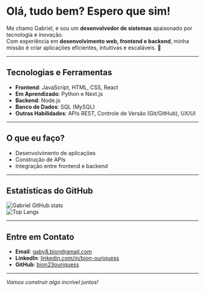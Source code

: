 # Olá, tudo bem? Espero que sim!

Me chamo Gabriel, e sou um **desenvolvedor de sistemas** apaixonado por tecnologia e inovação.  
Com experiência em **desenvolvimento web, frontend e backend**, minha missão é criar aplicações eficientes, intuitivas e escaláveis. 🚀

---

## Tecnologias e Ferramentas

- **Frontend**: JavaScript, HTML, CSS, React
- **Em Aprendizado**: Python e Next.js
- **Backend**: Node.js
- **Banco de Dados**: SQL (MySQL)  
- **Outras Habilidades**: APIs REST, Controle de Versão (Git/GitHub), UX/UI  

---

## O que eu faço?

- Desenvolvimento de aplicações  
- Construção de APIs  
- Integração entre frontend e backend  

---

## Estatísticas do GitHub

![Gabriel GitHub stats](https://github-readme-stats.vercel.app/api?username=bion23ouriquess&show_icons=true&theme=dracula)  
![Top Langs](https://github-readme-stats.vercel.app/api/top-langs/?username=bion23ouriquess&layout=compact&theme=dracula)  

---

## Entre em Contato

- **Email**: gaby8.bion@gmail.com  
- **LinkedIn**: [linkedin.com/in/bion-ouriquess](https://www.linkedin.com/in/bion-ouriquess)  
- **GitHub**: [bion23ouriquess](https://github.com/bion23ouriquess)  

---

 *Vamos construir algo incrível juntos!*
